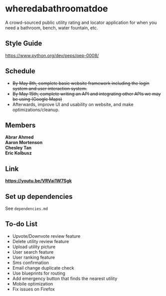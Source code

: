 # wheredabathroomatdoe
A crowd-sourced public utility rating and locator application for when you need a bathroom, bench, water fountain, etc.

## Style Guide
https://www.python.org/dev/peps/pep-0008/

## Schedule
- ~~By May 8th, complete basic website framework including the login system and user interaction system.~~
- ~~By May 15th, complete writing an API and integrating other APIs we may be using (Google Maps)~~
- Afterwards, improve UI and usability on website, and make optimizations/cleanup.

## Members
**Abrar Ahmed**  
**Aaron Mortenson**  
**Chesley Tan**  
**Eric Kolbusz**  

## Link
**https://youtu.be/VRVai1W7Sgk**

## Set up dependencies
See `dependencies.md`  

## To-do List
- Upvote/Downvote review feature
- Delete utility review feature
- Upload utility picture
- User search feature
- User ranking feature
- Sms confirmation
- Email change duplicate check
- Use blueprints for routing
- Add emergency button that finds the nearest utility
- Mobile optimization
- Fix issues on Firefox
